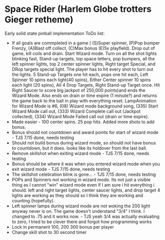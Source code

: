 # Space Rider (Harlem Globe trotters Gieger retheme)
Early solid state pinball implementation
ToDo list:
* If all goals are commpleted in a game ( (S)Super spinner, (P)Pop bumper Frenzy, (A)Blast off collect, (C)Max bonus (E)5x playfield). Drop out of game, kill coils and drain. Start Wizard mode. Turn on all the shot lights blinking fast, Stand-up targets, top space letters, pop bumpers, all the left spinner lights, top 2 center spinner lights, Right target Special, and DRop targets special light. The player has to hit every shot to turn out the lights. 5 Stand-up Targets one hit each, pops one hit each, Left Spinner 10 spins each light(40 spins), Either Center spinner 10 spins each light (20 spins), All 4 Drop Targets, Right Stand-up Target once. Hit Right Saucer to score big jackpot of 250,000 points)and ends the Wizard Mode. Also ends on drain or time expire (1 minute?) and returns the game back to the ball in play with everything reset. LampAnimation for Wizard Mode is #6, (08) Wizard mode background song, (335) Start Wizard Mode call out, (333) Wizard Complete call out (Jackpot collected), (334) Wizard Mode Failed call out (drain or time expire).
* Made easier - 100 center spins. 25 pop hits. Added more shots to add bonus. 
* Bonus should not countdown and award points for start of wizard mode - TJS 7/15 done, needs testing
* Should not build bonus during wizard mode, so should not have bonus to countdown, but it does. looks like its holdover from the last ball.
* Remove skillshot when exiting wizard mode - TJS 7/15 done, needs testing
* Bonus should be where it was when you entered wizard mode when you exit wizard mode - TJS 7/15 done, needs testing
* The skillshot celebration blink is gone... - TJS 7/15 done, needs testing
* POPs and Spinners not working in wizard mode. Its not just a visible thing as I cannot "win" wizard mode even if I am sure i hit everything i should. left and right target lights, center saucer lights, and drop target 4 lights are working as they should so I think they are working and counting (hopefully).
* Left spinner lamps during wizard mode are not woking the 200 light anyway never is on. The game doesn't understand "3/4" I think. I changed to .75 and it works now. - TJS yeah 3/4 was actually evaluating to zero, I tried to be clever there and forgot how programming works
* Lock in permanent 100, 200 300 bonus per player
* Change skill shot to 30 second timer
